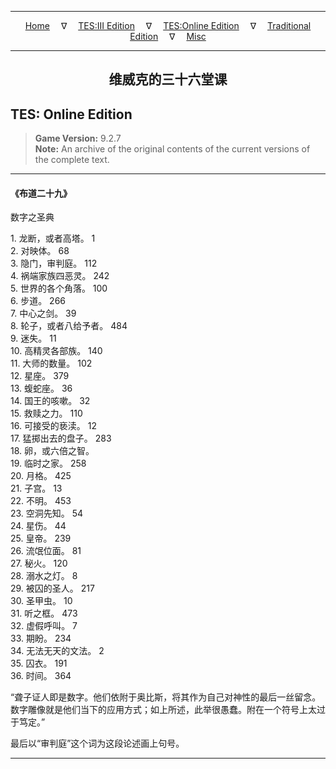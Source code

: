 
---

<!-- Jekyll Page Links -->

<center>
<a href="../../../../index.html">Home</a>
&emsp;&nabla;&emsp;
<a href="../../../index-tes3.html">TES:III Edition</a>
&emsp;&nabla;&emsp;
<a href="../../../index-teso.html">TES:Online Edition</a>
&emsp;&nabla;&emsp;
<a href="../../../index-traditional.html">Traditional Edition</a>
&emsp;&nabla;&emsp;
<a href="../../../index-misc.html">Misc</a>
</center>

<!-- Markdown Body Below: -->

---

<center>
<h2><span style="font-family:Georgia">维威克的三十六堂课</span></h2>
</center>

## TES: Online Edition

> __Game Version:__ 9.2.7\
> __Note:__ An archive of the original contents of the current versions of the complete text.

---

#### 《布道二十九》

数字之圣典

1\. 龙断，或者高塔。 1\
2\. 对映体。 68\
3\. 隐门，审判庭。 112\
4\. 祸端家族四恶灵。 242\
5\. 世界的各个角落。 100\
6\. 步道。 266\
7\. 中心之剑。 39\
8\. 轮子，或者八给予者。 484\
9\. 迷失。 11\
10\. 高精灵各部族。 140\
11\. 大师的数量。 102\
12\. 星座。 379\
13\. 蝮蛇座。 36\
14\. 国王的咳嗽。 32\
15\. 救赎之力。 110\
16\. 可接受的亵渎。 12\
17\. 猛掷出去的盘子。 283\
18\. 卵，或六倍之智。\
19\. 临时之家。 258\
20\. 月格。 425\
21\. 子宫。 13\
22\. 不明。 453\
23\. 空洞先知。 54\
24\. 星伤。 44\
25\. 皇帝。 239\
26\. 流氓位面。 81\
27\. 秘火。 120\
28\. 溺水之灯。 8\
29\. 被囚的圣人。 217\
30\. 圣甲虫。 10\
31\. 听之框。 473\
32\. 虚假呼叫。 7\
33\. 期盼。 234\
34\. 无法无天的文法。 2\
35\. 囚衣。 191\
36\. 时间。 364

“聋子证人即是数字。他们依附于奥比斯，将其作为自己对神性的最后一丝留念。数字雕像就是他们当下的应用方式；如上所述，此举很愚蠢。附在一个符号上太过于笃定。”

最后以“审判庭”这个词为这段论述画上句号。

---
